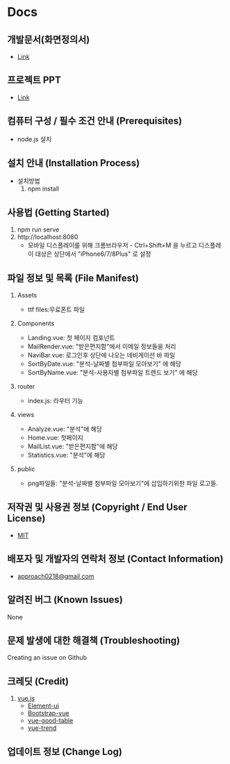 # Docs
## 개발문서(화면정의서)
* [Link](https://github.com/JaeLee18/roka/blob/master/WEB_DOCS_%EC%9D%B4%EC%9E%AC%EC%A4%91_%EA%B0%9C%EB%B0%9C%EB%AC%B8%EC%84%9C(%ED%99%94%EB%A9%B4%EC%A0%95%EC%9D%98%EC%84%9C).pdf)

## 프로젝트 PPT
* [Link](https://github.com/JaeLee18/roka/blob/master/WEB_DOCS_%EC%9D%B4%EC%9E%AC%EC%A4%91_PPT(pdf%EB%B2%84%EC%A0%84).pdf)

## 컴퓨터 구성 / 필수 조건 안내 (Prerequisites)
* node.js 설치


## 설치 안내 (Installation Process)
* 설치방법
  1) npm install
  

## 사용법 (Getting Started)
 1) npm run serve
 2) http://localhost:8080
    * 모바일 디스플레이를 위해 크롬브라우저 - Ctrl+Shift+M 을 누르고 디스플레이 대상은 상단에서 "iPhone6/7/8Plus" 로 설정

## 파일 정보 및 목록 (File Manifest)
1) Assets
    * ttf files:무료폰트 파일
2) Components
    * Landing.vue: 첫 페이지 컴포넌트
     * MailRender.vue: "받은편지함"에서 이메일 정보들을 처리
     * NaviBar.vue: 로그인후 상단에 나오는 네비게이션 바 파일
     * SortByDate.vue: "분석-날짜별 첨부파일 모아보기" 에 해당
     * SortByName.vue: "분석-사용자별 첨부파일 트렌드 보기" 에 해당
3) router
    * index.js: 라우터 기능
  
4) views
    * Analyze.vue: "분석"에 해당
    * Home.vue: 첫페이지
    * MailList.vue: "받은편지함"에 해당
    * Statistics.vue: "분석"에 해당
5) public
    * png파일들: "분석-날짜별 첨부파일 모아보기"에 삽입하기위한 파일 로고들.
## 저작권 및 사용권 정보 (Copyright / End User License)
 * [MIT](https://github.com/JaeLee18/roka/blob/master/LICENSE.md)
## 배포자 및 개발자의 연락처 정보 (Contact Information)
  * approach0218@gmail.com
  
## 알려진 버그 (Known Issues)

   None
   
## 문제 발생에 대한 해결책 (Troubleshooting)

   Creating an issue on Github
    
## 크레딧 (Credit)
 1) [vue.js](9https://vuejs.org/)
    * [Element-ui](https://element.eleme.io/#/en-US)
    * [Bootstrap-vue](https://bootstrap-vue.js.org/docs)
    * [vue-good-table](https://xaksis.github.io/vue-good-table/)
    * [vue-trend](https://madewithvuejs.com/vue-trend)
## 업데이트 정보 (Change Log)
